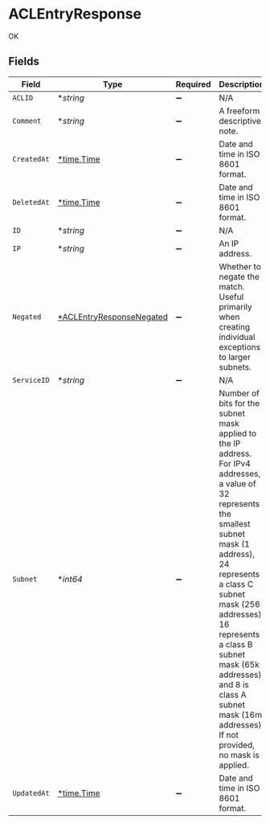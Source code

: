 # ACLEntryResponse

OK


## Fields

| Field                                                                                                                                                                                                                                                                                                                                         | Type                                                                                                                                                                                                                                                                                                                                          | Required                                                                                                                                                                                                                                                                                                                                      | Description                                                                                                                                                                                                                                                                                                                                   | Example                                                                                                                                                                                                                                                                                                                                       |
| --------------------------------------------------------------------------------------------------------------------------------------------------------------------------------------------------------------------------------------------------------------------------------------------------------------------------------------------- | --------------------------------------------------------------------------------------------------------------------------------------------------------------------------------------------------------------------------------------------------------------------------------------------------------------------------------------------- | --------------------------------------------------------------------------------------------------------------------------------------------------------------------------------------------------------------------------------------------------------------------------------------------------------------------------------------------- | --------------------------------------------------------------------------------------------------------------------------------------------------------------------------------------------------------------------------------------------------------------------------------------------------------------------------------------------- | --------------------------------------------------------------------------------------------------------------------------------------------------------------------------------------------------------------------------------------------------------------------------------------------------------------------------------------------- |
| `ACLID`                                                                                                                                                                                                                                                                                                                                       | **string*                                                                                                                                                                                                                                                                                                                                     | :heavy_minus_sign:                                                                                                                                                                                                                                                                                                                            | N/A                                                                                                                                                                                                                                                                                                                                           | 6tUXdegLTf5BCig0zGFrU3                                                                                                                                                                                                                                                                                                                        |
| `Comment`                                                                                                                                                                                                                                                                                                                                     | **string*                                                                                                                                                                                                                                                                                                                                     | :heavy_minus_sign:                                                                                                                                                                                                                                                                                                                            | A freeform descriptive note.                                                                                                                                                                                                                                                                                                                  |                                                                                                                                                                                                                                                                                                                                               |
| `CreatedAt`                                                                                                                                                                                                                                                                                                                                   | [*time.Time](https://pkg.go.dev/time#Time)                                                                                                                                                                                                                                                                                                    | :heavy_minus_sign:                                                                                                                                                                                                                                                                                                                            | Date and time in ISO 8601 format.                                                                                                                                                                                                                                                                                                             | 2020-04-09T18:14:30Z                                                                                                                                                                                                                                                                                                                          |
| `DeletedAt`                                                                                                                                                                                                                                                                                                                                   | [*time.Time](https://pkg.go.dev/time#Time)                                                                                                                                                                                                                                                                                                    | :heavy_minus_sign:                                                                                                                                                                                                                                                                                                                            | Date and time in ISO 8601 format.                                                                                                                                                                                                                                                                                                             | 2020-04-09T18:14:30Z                                                                                                                                                                                                                                                                                                                          |
| `ID`                                                                                                                                                                                                                                                                                                                                          | **string*                                                                                                                                                                                                                                                                                                                                     | :heavy_minus_sign:                                                                                                                                                                                                                                                                                                                            | N/A                                                                                                                                                                                                                                                                                                                                           | 6yxNzlOpW1V7JfSwvLGtOc                                                                                                                                                                                                                                                                                                                        |
| `IP`                                                                                                                                                                                                                                                                                                                                          | **string*                                                                                                                                                                                                                                                                                                                                     | :heavy_minus_sign:                                                                                                                                                                                                                                                                                                                            | An IP address.                                                                                                                                                                                                                                                                                                                                | 127.0.0.1                                                                                                                                                                                                                                                                                                                                     |
| `Negated`                                                                                                                                                                                                                                                                                                                                     | [*ACLEntryResponseNegated](../../models/shared/aclentryresponsenegated.md)                                                                                                                                                                                                                                                                    | :heavy_minus_sign:                                                                                                                                                                                                                                                                                                                            | Whether to negate the match. Useful primarily when creating individual exceptions to larger subnets.                                                                                                                                                                                                                                          | 0                                                                                                                                                                                                                                                                                                                                             |
| `ServiceID`                                                                                                                                                                                                                                                                                                                                   | **string*                                                                                                                                                                                                                                                                                                                                     | :heavy_minus_sign:                                                                                                                                                                                                                                                                                                                            | N/A                                                                                                                                                                                                                                                                                                                                           | SU1Z0isxPaozGVKXdv0eY                                                                                                                                                                                                                                                                                                                         |
| `Subnet`                                                                                                                                                                                                                                                                                                                                      | **int64*                                                                                                                                                                                                                                                                                                                                      | :heavy_minus_sign:                                                                                                                                                                                                                                                                                                                            | Number of bits for the subnet mask applied to the IP address. For IPv4 addresses, a value of 32 represents the smallest subnet mask (1 address), 24 represents a class C subnet mask (256 addresses), 16 represents a class B subnet mask (65k addresses), and 8 is class A subnet mask (16m addresses). If not provided, no mask is applied. | 8                                                                                                                                                                                                                                                                                                                                             |
| `UpdatedAt`                                                                                                                                                                                                                                                                                                                                   | [*time.Time](https://pkg.go.dev/time#Time)                                                                                                                                                                                                                                                                                                    | :heavy_minus_sign:                                                                                                                                                                                                                                                                                                                            | Date and time in ISO 8601 format.                                                                                                                                                                                                                                                                                                             | 2020-04-09T18:14:30Z                                                                                                                                                                                                                                                                                                                          |